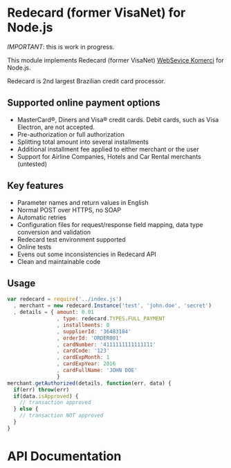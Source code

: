 Redecard (former VisaNet) for Node.js
=====================================

*IMPORTANT*: this is work in progress.

This module implements Redecard (former VisaNet) [WebSevice Komerci](https://services.redecard.com.br/NovoPortal/Portals/_PierNet/documents/Manual_KomerciWebservice_EnglishVersion.pdf) for Node.js.

Redecard is 2nd largest Brazilian credit card processor. 

Supported online payment options
--------------------------------
 * MasterCard®, Diners and Visa® credit cards. Debit cards, such as Visa Electron, are not accepted.
 * Pre-authorization or full authorization
 * Splitting total amount into several installments
 * Additional installment fee applied to either merchant or the user
 * Support for Airline Companies, Hotels and Car Rental merchants (untested)

Key features
------------
 * Parameter names and return values in English
 * Normal POST over HTTPS, no SOAP
 * Automatic retries
 * Configuration files for request/response field mapping, data type conversion and validation
 * Redecard test environment supported
 * Online tests
 * Evens out some inconsistencies in Redecard API
 * Clean and maintainable code

Usage
-----
```js
var redecard = require('../index.js')
  , merchant = new redecard.Instance('test', 'john.doe', 'secret')
  , details = { amount: 0.01
                , type: redecard.TYPES.FULL_PAYMENT
                , installments: 0
                , supplierId: '36483184'
                , orderId: 'ORDER001'
                , cardNumber: '4111111111111111'
                , cardCode: '123'
                , cardExpMonth: 1
                , cardExpYear: 2016
                , cardFullName: 'JOHN DOE'
                }
merchant.getAuthorized(details, function(err, data) {
  if(err) throw(err)
  if(data.isApproved) {
    // transaction approved
  } else {
    // transaction NOT approved
  }
}
```

API Documentation
=================

